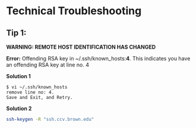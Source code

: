 # Technical Troubleshooting

## Tip 1: 

**WARNING: REMOTE HOST IDENTIFICATION HAS CHANGED**

**Error:** Offending RSA key in ~/.ssh/known\_hosts:**4**. This indicates you have an offending RSA key at line no. 4

**Solution 1**

```
$ vi ~/.ssh/known_hosts
remove line no: 4.
Save and Exit, and Retry.
```

**Solution 2**

```bash
ssh-keygen -R "ssh.ccv.brown.edu"
```



## 

